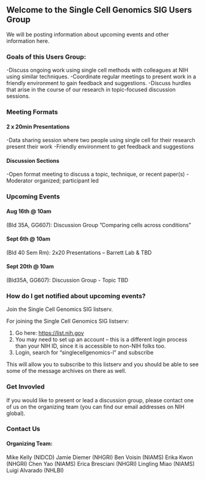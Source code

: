 ## Welcome to the Single Cell Genomics SIG Users Group

We will be posting information about upcoming events and other information here.

### Goals of this Users Group:
-Discuss ongoing work using single cell methods with colleagues at NIH using similar techniques. 
-Coordinate regular meetings to present work in a friendly environment to gain feedback and suggestions.
-Discuss hurdles that arise in the course of our research in topic-focused discussion sessions.

### Meeting Formats

#### 2 x 20min Presentations
-Data sharing session where two people using single cell for their research present their work
-Friendly environment to get feedback and suggestions
#### Discussion Sections
-Open format meeting to discuss a topic, technique, or recent paper(s)
-Moderator organized; participant led


### Upcoming Events

#### Aug 16th @ 10am 
(Bld 35A, GG607): Discussion Group ”Comparing cells across conditions”

#### Sept 6th @ 10am 
(Bld 40 Sem Rm): 2x20 Presentations – Barrett Lab & TBD

#### Sept 20th @ 10am 
(Bld35A, GG607): Discussion Group - Topic TBD



### How do I get notified about upcoming events?

Join the Single Cell Genomics SIG listserv.

For joining the Single Cell Genomics SIG listserv:
1. Go here: https://list.nih.gov
2. You may need to set up an account – this is a different login process than your NIH ID, since it is accessible to non-NIH folks too.
3. Login, search for “singlecellgenomics-l” and subscribe

This will allow you to subscribe to this listserv and you should be able to see some of the message archives on there as well.



### Get Invovled

If you would like to present or lead a discussion group, please contact one of us on the organizing team (you can find our email addresses on NIH global).





### Contact Us 

#### Organizing Team:

Mike Kelly (NIDCD)
Jamie Diemer (NHGRI)
Ben Voisin (NIAMS)
Erika Kwon (NHGRI)
Chen Yao (NIAMS)
Erica Bresciani (NHGRI)
Lingling Miao (NIAMS)
Luigi Alvarado (NHLBI)




